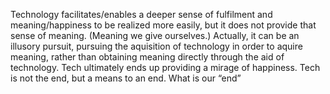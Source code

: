 Technology facilitates/enables a deeper sense of fulfilment and meaning/happiness to be realized more easily, but it does not provide that sense of meaning. (Meaning we give ourselves.) Actually, it can be an illusory pursuit, pursuing the aquisition of technology in order to aquire meaning, rather than obtaining meaning directly through the aid of technology. Tech ultimately ends up providing a mirage of happiness. Tech is not the end, but a means to an end. What is our “end”   